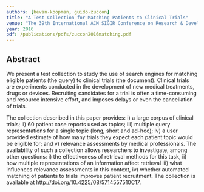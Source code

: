 ```yaml
---
authors: [bevan-koopman, guido-zuccon]
title: "A Test Collection for Matching Patients to Clinical Trials"
venue: "The 39th International ACM SIGIR Conference on Research & Development in Information Retrieval"
year: 2016
pdf: /publications/pdfs/zuccon2016matching.pdf
---
```


## Abstract 

We present a test collection to study the use of search engines for matching eligible patients (the query) to clinical trials (the document). Clinical trials are experiments conducted in the development of new medical treatments, drugs or devices. Recruiting candidates for a trial is often a time-consuming and resource intensive effort, and imposes delays or even the cancellation of trials.

The collection described in this paper provides: i) a large corpus of clinical trials; ii) 60 patient case reports used as topics; iii) multiple query representations for a single topic (long, short and ad-hoc); iv) a user provided estimate of how many trials they expect each patient topic would be eligible for; and v) relevance assessments by medical professionals. The availability of such a collection allows researchers to investigate, among other questions: i) the effectiveness of retrieval methods for this task, ii) how multiple representations of an information affect retrieval iii) what influences relevance assessments in this context, iv) whether automated matching of patients to trials improves patient recruitment. The collection is available at http://doi.org/10.4225/08/5714557510C17.
